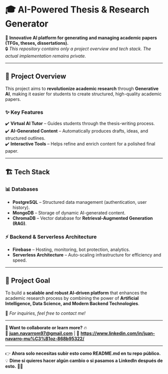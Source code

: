 # 🎓 AI-Powered Thesis & Research Generator  
🚀 **Innovative AI platform for generating and managing academic papers (TFGs, theses, dissertations).**  
🔒 *This repository contains only a project overview and tech stack. The actual implementation remains private.*  

---

## 📝 Project Overview  
This project aims to **revolutionize academic research** through **Generative AI**, making it easier for students to create structured, high-quality academic papers.  

### ✨ **Key Features**  
✔️ **Virtual AI Tutor** – Guides students through the thesis-writing process.  
✔️ **AI-Generated Content** – Automatically produces drafts, ideas, and structured outlines.  
✔️ **Interactive Tools** – Helps refine and enrich content for a polished final paper.  

---

## 🏗️ Tech Stack  
### 📊 **Databases**  
- **PostgreSQL** – Structured data management (authentication, user history).  
- **MongoDB** – Storage of dynamic AI-generated content.  
- **ChromaDB** – Vector database for **Retrieval-Augmented Generation (RAG)**.  

### ⚡ **Backend & Serverless Architecture**  
- **Firebase** – Hosting, monitoring, bot protection, analytics.  
- **Serverless Architecture** – Auto-scaling infrastructure for efficiency and speed.  

---

## 🎯 **Project Goal**  
To build a **scalable and robust AI-driven platform** that enhances the academic research process by combining the power of **Artificial Intelligence, Data Science, and Modern Backend Technologies**.  

📌 *For inquiries, feel free to contact me!*  

---

**🚀 Want to collaborate or learn more?** 🔥  
📧 **juan.navarrom97@gmail.com** | 🔗 **https://www.linkedin.com/in/juan-navarro-mu%C3%B1oz-868b95322/**  

---

👉 **Ahora solo necesitas subir esto como README.md en tu repo público.**  
💡 **Dime si quieres hacer algún cambio o si pasamos a LinkedIn después de esto.** 🚀🔥
